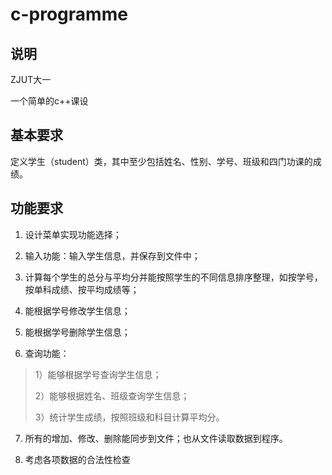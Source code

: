 # c-programme

## 说明

ZJUT大一

一个简单的c++课设

## 基本要求

定义学生（student）类，其中至少包括姓名、性别、学号、班级和四门功课的成绩。

## 功能要求

1. 设计菜单实现功能选择；

2. 输入功能：输入学生信息，并保存到文件中；

3. 计算每个学生的总分与平均分并能按照学生的不同信息排序整理，如按学号，按单科成绩、按平均成绩等；

4. 能根据学号修改学生信息；

5. 能根据学号删除学生信息；

6. 查询功能：
>1）能够根据学号查询学生信息；
> 
>2）能够根据姓名、班级查询学生信息；
>
>3）统计学生成绩，按照班级和科目计算平均分。
7. 所有的增加、修改、删除能同步到文件；也从文件读取数据到程序。

8. 考虑各项数据的合法性检查
